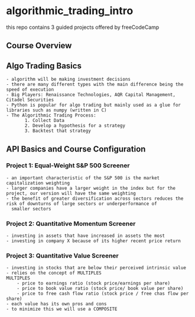# algorithmic_trading_intro
this repo contains 3 guided projects offered by freeCodeCamp

## Course Overview
## Algo Trading Basics
    - algorithm will be making investment decisions
    - there are many different types with the main difference being the speed of execution
    - Big Players: Renaissance Technologies, AQR Capital Management, Citadel Securities
    - Python is popular for algo trading but mainly used as a glue for libraries such as numpy (written in C)
    - The Algorithmic Trading Process:
           1. Collect Data
           2. Develop a hypothesis for a strategy
           3. Backtest that strategy

## API Basics and Course Configuration

### Project 1: Equal-Weight S&P 500 Screener
    - an important characteristic of the S&P 500 is the market capitalization weighting
    - larger companies have a larger weight in the index but for the project, our version will have the same weighting
    - the benefit of greater diversification across sectors reduces the risk of downturns of large sectors or underperformance of  
      smaller sectors
    
### Project 2: Quantitative Momentum Screener
    - investing in assets that have increased in assets the most
    - investing in company X because of its higher recent price return

### Project 3: Quantitative Value Screener
    - investing in stocks that are below their perceived intrinsic value
    - relies on the concept of MULTIPLES
    MULTIPLES
        - price to earnings ratio (stock price/earnings per share)
        - price to book value ratio (stock price/ book value per share)
        - price to free cash flow ratio (stock price / free chas flow per share)
    - each value has its own pros and cons
    - to minimize this we will use a COMPOSITE
